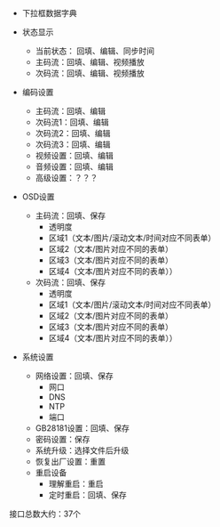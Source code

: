 - 下拉框数据字典

- 状态显示
  - 当前状态： 回填、编辑、同步时间
  - 主码流：回填、编辑、视频播放
  - 次码流：回填、编辑、视频播放

- 编码设置
  - 主码流：回填、编辑
  - 次码流1：回填、编辑
  - 次码流2：回填、编辑
  - 次码流3：回填、编辑
  - 视频设置：回填、编辑
  - 音频设置：回填、编辑
  - 高级设置：？？？

- OSD设置
  - 主码流：回填、保存
    - 透明度
    - 区域1（文本/图片/滚动文本/时间对应不同表单）
    - 区域2（文本/图片对应不同的表单）
    - 区域3（文本/图片对应不同的表单）
    - 区域4（文本/图片对应不同的表单））
  - 次码流：回填、保存
    - 透明度
    - 区域1（文本/图片/滚动文本/时间对应不同表单）
    - 区域2（文本/图片对应不同的表单）
    - 区域3（文本/图片对应不同的表单）
    - 区域4（文本/图片对应不同的表单））
    
- 系统设置
  - 网络设置：回填、保存
    - 网口
    - DNS
    - NTP
    - 端口
  - GB28181设置：回填、保存
  - 密码设置：保存
  - 系统升级：选择文件后升级
  - 恢复出厂设置：重置
  - 重启设备
    - 理解重启：重启
    - 定时重启：回填、保存

接口总数大约：37个